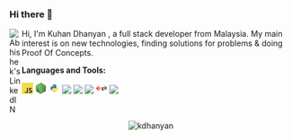 ### Hi there 👋
<a href="https://www.linkedin.com/in/kuhan-dhanyan/">
  <img align="left" alt="Abhishek's LinkedIN" width="22px" src="https://raw.githubusercontent.com/peterthehan/peterthehan/master/assets/linkedin.svg" />
</a>

Hi, I'm Kuhan Dhanyan , a full stack developer from Malaysia. My main interest is on new technologies, finding solutions for problems & doing Proof Of Concepts.

**Languages and Tools:**  

<code><img height="20" src="https://raw.githubusercontent.com/github/explore/80688e429a7d4ef2fca1e82350fe8e3517d3494d/topics/javascript/javascript.png"></code>
<code><img height="20" src="https://raw.githubusercontent.com/github/explore/80688e429a7d4ef2fca1e82350fe8e3517d3494d/topics/nodejs/nodejs.png"></code>
<code><img height="20" src="https://raw.githubusercontent.com/github/explore/80688e429a7d4ef2fca1e82350fe8e3517d3494d/topics/python/python.png"></code>
<code><img height="20" src="https://iconape.com/wp-content/files/xm/353339/svg/microsoft-sql-server-seeklogo.com.svg"></code>
<code><img height="20" src="https://iconape.com/wp-content/files/sh/51404/svg/c--4.svg"></code>
<code><img height="20" src="https://iconape.com/wp-content/files/xm/370773/svg/370773.svg"></code>
<code><img height="20" src="https://raw.githubusercontent.com/github/explore/80688e429a7d4ef2fca1e82350fe8e3517d3494d/topics/git/git.png"></code>
<code><img height="20" src="https://iconape.com/wp-content/files/lf/371619/svg/371619.svg"></code>

</br>
<p align="center"> <img src="https://github-readme-stats.vercel.app/api?username=kdhanyan&show_icons=true&theme=gotham" alt="kdhanyan" />

